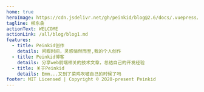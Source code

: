 ```yaml
---
home: true
heroImage: https://cdn.jsdelivr.net/gh/peinkid/blog@2.6/docs/.vuepress/public/lover.png
tagline: 柳东衾
actionText: WELCOME
actionLink: /all/blog/blog1.md
features:
  - title: Peinkid创作
    details: 闲暇时间，灵感悄然而至,我的个人创作
  - title: Peinkid博客
    details: 分享web前端相关的技术文章，总结自己的开发经验
  - title: 关于Peinkid
    details: Emm...又到了菜鸡吹嘘自己的时候了吗
footer: MIT Licensed | Copyright © 2020-present Peinkid
---
```


<ClientOnly>
<Btndom />
</ClientOnly>
